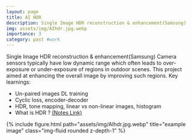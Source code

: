 ```yaml
---
layout: page
title: AI HDR
description: Single Image HDR reconstruction & enhancement(Samsung)
img: assets/img/AIhdr.jpg.webp
importance: 3
category: past #work
---
```


Single Image HDR reconstruction & enhancement(Samsung)
Camera sensors typically have low dynamic range which often leads to over-exposure or under-exposure of regions in outdoor scenes. This project aimed at enhancing the overall image by improving such regions.
Key learnings:
 - Un-paired images DL training
 - Cyclic loss, encoder-decoder
 - HDR, tone mapping, linear vs non-linear images, histogram
 - What is HDR ? [(Notes Link)](/assets/pdf/HDR_ppt.pdf)

<div class="row">
    <div class="col-sm mt-3 mt-md-0">
        {% include figure.html path="assets/img/AIhdr.jpg.webp" title="example image" class="img-fluid rounded z-depth-1" %}
    </div>
</div>